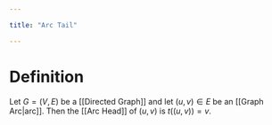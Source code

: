 ```yaml
---

title: "Arc Tail"

---
```

# Definition
Let $G = (V, E)$ be a [[Directed Graph]] and let $(u, v) \in  E$ be an [[Graph Arc|arc]]. Then the [[Arc Head]] of $(u, v)$ is $t((u, v)) = v$.